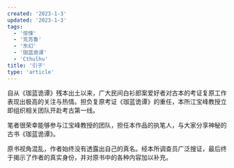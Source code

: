 ```yaml
---
created: '2023-1-3'
updated: '2023-1-3'
tags:
  - '惊悚'
  - '克苏鲁'
  - '东幻'
  - '珈蓝诡谭'
  - 'Cthulhu'
title: '引子'
type: 'article'
---
```


自从《珈蓝诡谭》残本出土以来，广大民间白衫郎案爱好者对古本的考证复原工作表现出极高的关注与热情。担负复原考证《珈蓝诡谭》的重任，本所江宝峰教授立即组织相关团队开赴考古第一线。

笔者很荣幸能够参与江宝峰教授的团队，担任本作品的执笔人，与大家分享神秘的古书《珈蓝诡谭》。

原书视角混乱，作者始终没有透露出自己的真名。经本所调查员广泛搜证，最后终于揭示了作者的真实身份，并对原书中的各种内容加以补充。
